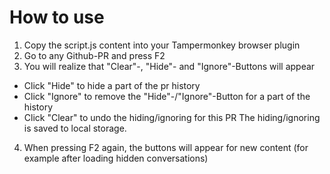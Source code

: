 # How to use
1. Copy the script.js content into your Tampermonkey browser plugin
2. Go to any Github-PR and press F2
3. You will realize that "Clear"-, "Hide"- and "Ignore"-Buttons will appear
* Click "Hide" to hide a part of the pr history
* Click "Ignore" to remove the "Hide"-/"Ignore"-Button for a part of the history
* Click "Clear" to undo the hiding/ignoring for this PR
The hiding/ignoring is saved to local storage.
4. When pressing F2 again, the buttons will appear for new content (for example after loading hidden conversations)
